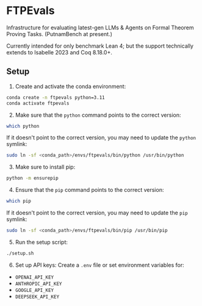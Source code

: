 # FTPEvals
Infrastructure for evaluating latest-gen LLMs & Agents on Formal Theorem Proving Tasks. (PutnamBench at present.)

Currently intended for only benchmark Lean 4; but the support technically extends to Isabelle 2023 and Coq 8.18.0+.

## Setup

1. Create and activate the conda environment:
```bash
conda create -n ftpevals python=3.11
conda activate ftpevals
```

2. Make sure that the `python` command points to the correct version:
```bash
which python
```
If it doesn't point to the correct version, you may need to update the `python` symlink:
```bash
sudo ln -sf <conda_path>/envs/ftpevals/bin/python /usr/bin/python
```

3. Make sure to install pip:
```bash
python -m ensurepip
```

4. Ensure that the `pip` command points to the correct version:
```bash
which pip
```
If it doesn't point to the correct version, you may need to update the `pip` symlink:
```bash
sudo ln -sf <conda_path>/envs/ftpevals/bin/pip /usr/bin/pip
```

5. Run the setup script:
```bash
./setup.sh
```


6. Set up API keys:
Create a `.env` file or set environment variables for:
- `OPENAI_API_KEY`
- `ANTHROPIC_API_KEY`
- `GOOGLE_API_KEY`
- `DEEPSEEK_API_KEY`


